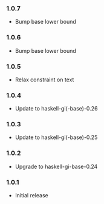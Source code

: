 ### 1.0.7

+ Bump base lower bound

### 1.0.6

+ Bump base lower bound

### 1.0.5

+ Relax constraint on text

### 1.0.4

+ Update to haskell-gi(-base)-0.26

### 1.0.3

+ Update to haskell-gi(-base)-0.25

### 1.0.2

+ Upgrade to haskell-gi-base-0.24

### 1.0.1

+ Initial release

